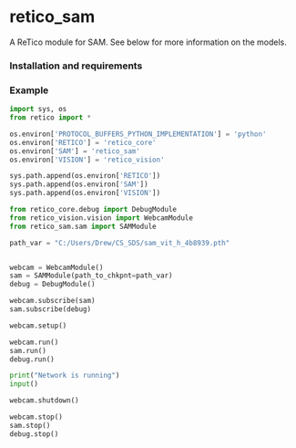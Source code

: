 # retico_sam
A ReTico module for SAM. See below for more information on the models.

### Installation and requirements

### Example
```python
import sys, os
from retico import *

os.environ['PROTOCOL_BUFFERS_PYTHON_IMPLEMENTATION'] = 'python'
os.environ['RETICO'] = 'retico_core'
os.environ['SAM'] = 'retico_sam'
os.environ['VISION'] = 'retico_vision'

sys.path.append(os.environ['RETICO'])
sys.path.append(os.environ['SAM'])
sys.path.append(os.environ['VISION'])

from retico_core.debug import DebugModule
from retico_vision.vision import WebcamModule 
from retico_sam.sam import SAMModule

path_var = "C:/Users/Drew/CS_SDS/sam_vit_h_4b8939.pth"


webcam = WebcamModule()
sam = SAMModule(path_to_chkpnt=path_var)
debug = DebugModule()

webcam.subscribe(sam)
sam.subscribe(debug)

webcam.setup()

webcam.run()
sam.run()
debug.run()

print("Network is running")
input()

webcam.shutdown()

webcam.stop()
sam.stop()
debug.stop()
```
